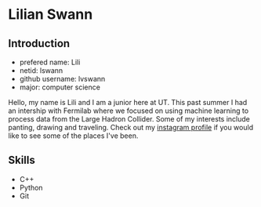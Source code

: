 # Lilian Swann

## Introduction

- prefered name: Lili
- netid: lswann
- github username: lvswann
- major: computer science

Hello, my name is Lili and I am a junior here at UT. This past summer I had an intership with Fermilab where we focused on using machine learning to process data from the Large Hadron Collider. Some of my interests include panting, drawing and traveling. Check out my [instagram profile](https://www.instagram.com/lvswann/) if you would like to see some of the places I've been. 

## Skills

- C++
- Python
- Git
